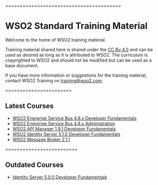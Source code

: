 ========================================
<h1>WSO2 Standard Training Material</h1>

Welcome to the home of WSO2 training material. 

Training material shared here is shared under the [CC By 4.0](https://creativecommons.org/licenses/by/4.0/) and can be used as desired as long as it is attributed to WSO2.  The curriculum is copyrighted to WSO2 and should not be modified but can be used as a base document.

If you have more information or suggestions for the training material, contact WSO2 Training on training@wso2.com. 

=======================
<h2>Latest Courses</h2>

* [WSO2 Enerprise Service Bus 4.8.x Developer Fundamentals](https://github.com/wso2/WSO2-Training/releases/tag/ESB4.8.xDF)
* [WSO2 Enerprise Service Bus 4.8.x Administration](https://github.com/wso2/WSO2-Training/releases/tag/ESB4.8.xA)
* [WSO2 API Manager 1.9.1 Developer Fundamentals](https://github.com/wso2/WSO2-Training/releases/tag/APIM1.9.1DF)
* [WSO2 Identity Server 5.1.0 Developer Fundamentals](https://github.com/wso2/WSO2-Training/releases/tag/IS5.1.0DF)
* [WSO2 Message Broker 2.1.1](https://github.com/wso2/WSO2-Training/releases/tag/MB2.1.1)

=========================
<h2>Outdated Courses</h2>

* [Identity Server 5.0.0 Developer Fundamentals](https://github.com/wso2/WSO2-Training/releases/tag/IS5.0.0DF)

